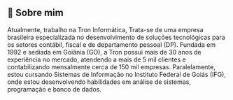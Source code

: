 ## 👋 Sobre mim
Atualmente, trabalho na Tron Informática, Trata-se de uma empresa brasileira especializada no desenvolvimento de soluções tecnológicas para os setores contábil, fiscal e de departamento pessoal (DP). Fundada em 1992 e sediada em Goiânia (GO), a Tron possui mais de 30 anos de experiência no mercado, atendendo a mais de 5 mil clientes e contabilizando mensalmente cerca de 150 mil empresas. Paralelamente, estou cursando Sistemas de Informação no Instituto Federal de Goiás (IFG), onde estou desenvolvendo habilidades em análise de sistemas, programação e banco de dados.

